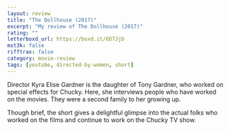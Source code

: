 ```yaml
---
layout: review
title: "The Dollhouse (2017)"
excerpt: "My review of The Dollhouse (2017)"
rating: ""
letterboxd_url: https://boxd.it/6D7Jjb
mst3k: false
rifftrax: false
category: movie-review
tags: [youtube, directed-by-women, short]
---
```


Director Kyra Elise Gardner is the daughter of Tony Gardner, who worked on special effects for Chucky. Here, she interviews people who have worked on the movies. They were a second family to her growing up.

Though brief, the short gives a delightful glimpse into the actual folks who worked on the films and continue to work on the Chucky TV show.
